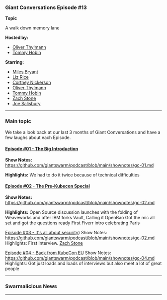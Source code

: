 ### Giant Conversations Episode #13

**Topic** 

A walk down memory lane

**Hosted by:** 

* [Oliver Thylmann](https://twitter.com/othylmann)
* [Tommy Hobin](https://twitter.com/tommyhobin)

**Starring:** 
* [Miles Bryant](https://www.linkedin.com/in/milesbryant/)
* [Liz Rice](https://twitter.com/lizrice)
* [Cortney Nickerson](https://twitter.com/TechTalkingMom)
* [Oliver Thylmann](https://twitter.com/othylmann)
* [Tommy Hobin](https://twitter.com/tommyhobin)
* [Zach Stone](https://twitter.com/StoneZach) 
* [Joe Salisbury](https://twitter.com/salisbury_joe)


------------------------------------------------------------------------------------------------------------------------------
### Main topic
We take a look back at our last 3 months of Giant Conversations and have a few laughs about each Episode.

#### [Episode #01 - The Big Introduction](https://open.spotify.com/episode/0RwRHWYBwfn47JNguER0Ts?si=5d6699fb81de47fd)

**Show Notes:** https://github.com/giantswarm/podcast/blob/main/shownotes/gc-01.md

**Highlights:**
We had to do it twice because of technical difficulties

#### [Episode #02 - The Pre-Kubecon Special](https://open.spotify.com/episode/2O6uJJLfxBlw0vo5AjjqWc?si=48c151c9de334f62)

**Show Notes:** https://github.com/giantswarm/podcast/blob/main/shownotes/gc-02.md

**Highlights:**
Open Source discussion launches with the folding of Weaveworks and after IBM forks Vault, Calling it OpenBao
Got the mic all set and got the questions ready
First Fiverr intro celebrating Paris

[Episode #03 - It's all about security](https://open.spotify.com/episode/3WYLaYJ5YUv6lPGnh5IV1C?si=bq6iPvt-SRCYH6O0f_QdAA))
Show Notes: https://github.com/giantswarm/podcast/blob/main/shownotes/gc-02.md
Highlights:
First Interview. [Zach Stone](https://twitter.com/StoneZach)

[Episode #04 - Back from KubeCon EU](https://open.spotify.com/episode/6OaDFabg49OWdsGSG3cdDq?si=y3elZVOJRvavY1R2s1UvPA)
Show Notes: https://github.com/giantswarm/podcast/blob/main/shownotes/gc-04.md
Highlights:
Got just loads and loads of interviews but also meet a lot of great people



------------------------------------------------------------------------------------------------------------------------------

### Swarmalicious News 


------------------------------------------------------------------------------------------------------------------------------
